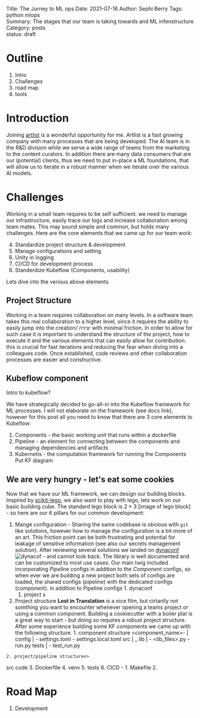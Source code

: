 Title: The Jurney to ML ops
Date: 2021-07-16
Author: Sephi Berry
Tags: python mlops  
Summary: The stages that our team is taking towards and ML infenstructure
Category: posts  
status: draft


# Outline 
1. Intro
2. Challenges
3. road map
4. tools

# Introduction
Joining [artlist](artlists.io) is a wonderful opportunity for me. Artlist is a fast growing company with many processes that are being developed. The AI team is in the R&D division while we serve a wide range of teams from the marketing to the content curators. In addition there are many data consumers that are our (potential) clients, thus we need to put in-place a ML foundations, that will allow us to iterate in a robust manner when we iterate over the various AI models.

# Challenges
Working in a small team requires to be self sufficient. we need to manage our infrastructure, easily trace our logs and increase collaboration among team mates. This may sound simple and common, but holds many challenges. Here are the core elements that we came up for our team work:

4. Standardize  project structure & development
1. Manage configurations and setting  
2. Unity in logging  
3. CI/CD for development process
5. Standerdize Kubeflow  (Components, usability)

Lets dive into the verious above elements
## Project Structure
Working in a team requires collaboration on many levels. In a software team takes this real collaboration to a higher level, since it requires the ability to easily jump into the creation/ יצירה with minimal friction.
In order to allow for such case it is important to understand the structure of the project, how to execute it and the various elements that can easily allow for contribution. this is crucial for fast iterations and reducing the fear when diving into a colleagues code. Once established, code reviews and other collaboration processes are easier and constructive.

## Kubeflow component
Intro to kubeflow?  

We have strategically decided to go-all-in into the Kubeflow framework for ML processes. I will not elaborate on the framework (see docs link), however for this post all you need to know that there are 3 core elements to Kubeflow:
  1. Components - the basic working unit that runs within a dockerfile
  2. Pipeline - an element for connecting between the components and managing dependencies and artifacts
  3. Kubernetis - the computation framework for running the Components
Put KF diagram 


## We are very hungry - let's eat some cookies
Now that we have our ML framework, we can design our building blocks. Inspired by [scikit-lego](https://scikit-lego.readthedocs.io/en/latest/), we also want to play with lego, lets work on our basic building cube.
The standard lego block is 2 * 3 [image of lego block] - so here are our 6 pillars for our common development:

  1. Mange configuration -
    Sharing the same codebase is obvious with `git` like solutions, however how to manage the configuration is a bit more of an art. This friction point can be both frustrating and potential for leakage of sensitive information  (see also our secrets management solution).
    After reviewing several solutions we landed on [dynaconf](https://dynaconf.readthedocs.io) ![dynacof](https://www.dynaconf.com/img/logo_400.svg?sanitize=true) - and cannot look back. The library is well documented and can be customized to most use cases. Our main twig included incorporating _Pipeline_ configs in addition to the _Component_ configs, so when ever we are building a new project both sets of configs are loaded, the shared configs (pipeline) with the dedicated configs (component). in addition to Pipeline configs
    1. dynaconf
      1. project s
  2. Project structure
    __Lost in Translation__ is a nice film, but cirtanlly not somthing you want to encounter whenever opening a teams project or using a common component. Building a cookiecutter with a boiler plat is a great way to start - but doing so requires a robust project structure. After some experience building some KF components we came up with the following structure.
    1. component structure
      <component_name>-
                        |
                        config
                              |
                              - settings.toml
                              - settings.local.toml
                        src
                            |
                            _ lib
                                |
                                - <lib_files>.py
                            - run.py
                        tests
                            |
                            - test_run.py
                            
    2. project/pipeline structure<>
  src code
  3. Dockerfile
  4. venv
  5. tests
  6. CICD - 
    1. Makefile
    2. 








# Road Map
1. Development 
